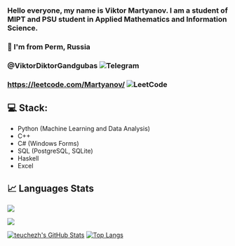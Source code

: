 ### Hello everyone, my name is Viktor Martyanov. I am a student of MIPT and PSU student in Applied Mathematics and Information Science.
### 📍 I'm from Perm, Russia

### @ViktorDiktorGandgubas ![Telegram](https://img.shields.io/badge/Telegram-2CA5E0?style=for-the-badge&logo=telegram&logoColor=white)
### https://leetcode.com/Martyanov/ ![LeetCode](https://img.shields.io/badge/LeetCode-000000?style=for-the-badge&logo=LeetCode&logoColor=#d16c06)

## 💻 Stack:

- Python (Machine Learning and Data Analysis)
- C++ 
- C# (Windows Forms)
- SQL (PostgreSQL, SQLite)
- Haskell
- Excel

## 📈 Languages Stats

![](https://github-profile-summary-cards.vercel.app/api/cards/most-commit-language?username=MartyanovVV&theme=tokyonight&bg)

![](https://github-profile-summary-cards.vercel.app/api/cards/repos-per-language?username=MartyanovVV&theme=tokyonight&bg)

[![teuchezh's GitHub Stats](https://github-readme-stats.vercel.app/api?username=MartyanovVV&count_private=true&show_icons=true&theme=buefy)](https://github.com/egorlemeilleur)
[![Top Langs](https://github-readme-stats.vercel.app/api/top-langs/?username=MartyanovVV&layout=compact&theme=buefy)](https://github.com/egorlemeilleur)
